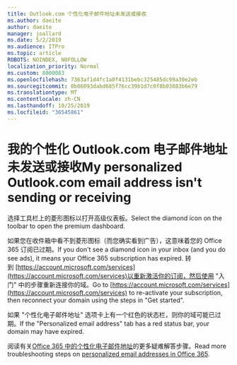 ```yaml
---
title: Outlook.com 个性化电子邮件地址未发送或接收
ms.author: daeite
author: daeite
manager: joallard
ms.date: 5/2/2019
ms.audience: ITPro
ms.topic: article
ROBOTS: NOINDEX, NOFOLLOW
localization_priority: Normal
ms.custom: 8000083
ms.openlocfilehash: 7363af1d4fc1a0f4131bebc325485dc99a30e2eb
ms.sourcegitcommit: 0b06093dabd685f76cc39b1d7c0f8b03883b6e79
ms.translationtype: MT
ms.contentlocale: zh-CN
ms.lasthandoff: 10/25/2019
ms.locfileid: "36545861"
---
```

# <a name="my-personalized-outlookcom-email-address-isnt-sending-or-receiving"></a><span data-ttu-id="d4eb3-102">我的个性化 Outlook.com 电子邮件地址未发送或接收</span><span class="sxs-lookup"><span data-stu-id="d4eb3-102">My personalized Outlook.com email address isn't sending or receiving</span></span>

<span data-ttu-id="d4eb3-103">选择工具栏上的菱形图标以打开高级仪表板。</span><span class="sxs-lookup"><span data-stu-id="d4eb3-103">Select the diamond icon on the toolbar to open the premium dashboard.</span></span>

<span data-ttu-id="d4eb3-104">如果您在收件箱中看不到菱形图标（而您确实看到广告），这意味着您的 Office 365 订阅已过期。</span><span class="sxs-lookup"><span data-stu-id="d4eb3-104">If you don't see a diamond icon in your inbox (and you do see ads), it means your Office 365 subscription has expired.</span></span> <span data-ttu-id="d4eb3-105">转到 [https://account.microsoft.com/services](https://account.microsoft.com/services)以重新激活你的订阅，然后使用 "入门" 中的步骤重新连接你的域。</span><span class="sxs-lookup"><span data-stu-id="d4eb3-105">Go to [https://account.microsoft.com/services](https://account.microsoft.com/services) to re-activate your subscription, then reconnect your domain using the steps in "Get started".</span></span>

<span data-ttu-id="d4eb3-106">如果 "个性化电子邮件地址" 选项卡上有一个红色的状态栏，则你的域可能已过期。</span><span class="sxs-lookup"><span data-stu-id="d4eb3-106">If the "Personalized email address" tab has a red status bar, your domain may have expired.</span></span>

<span data-ttu-id="d4eb3-107">阅读有关[Office 365 中的个性化电子邮件地址](https://support.office.com/article/75416a58-b225-4c02-8c07-8979403b427b?wt.mc_id=Office_Outlook_com_Alchemy)的更多疑难解答步骤。</span><span class="sxs-lookup"><span data-stu-id="d4eb3-107">Read more troubleshooting steps on [personalized email addresses in Office 365](https://support.office.com/article/75416a58-b225-4c02-8c07-8979403b427b?wt.mc_id=Office_Outlook_com_Alchemy).</span></span>